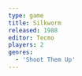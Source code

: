 ```yaml
---
type: game
title: Silkworm
released: 1988
editor: Tecmo
players: 2
genres:
  - 'Shoot Them Up'
---
```

